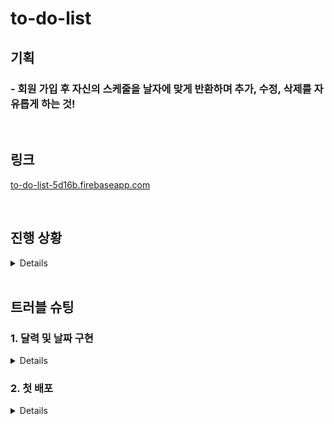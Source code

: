 # to-do-list
<h2>기획</h2>
<h3> - 회원 가입 후 자신의 스케줄을 날자에 맞게 반환하며 추가, 수정, 삭제를 자유롭게 하는 것! </h3>

<br/>

## 링크
<a href="to-do-list-5d16b.firebaseapp.com">to-do-list-5d16b.firebaseapp.com</a>

<br/>

## 진행 상황
<details>
  <ol>
    <h3>(완료)</h3>
    <details>
      <li>로그인 기능 구현 완료</li>
      <li>firebase에 연결 및 todo 저장, 수정, 삭제</li>
      <li>계정별 게시물 보이기</li>
      <li>계정별 데이터 베이스 생성</li>
      <li>해당 날짜에 todo작성 시 날짜 data 저장하여 해당 날짜에만 띄우기 </li>
      <li>완료, 진행중 체크 버튼 구현 및 true, false 데이터 값을 저장 후 get 했을 때도 적용</li>
      <li>input date type에도 날짜 이동하고 게시물 불러 오는 기능 구현</li>
      <li>firebase에 배포</li>
      <li>footer 생성</li>
      <li>업데이트 페이지 생성 및 버전 알림</li>
    </details>
  </ol>
    <ol>
    <h3>(계획)</h3>
    <details>
      <li>와이어 프레임 및 설계 단계 안 한 부분들 작성</li>
      <li>비밀번호 변경 및 찾기, 계정 탈퇴 기능</li>
      <li>모바일에서 접속 시 반응형으로 사용하기 편하게 디자인 변경</li>
      <li>업데이트 내용 데이터베이스 저장할 수 있게 구현 및 불러오기</li>
    </details>
  </ol>
</details>

<br/>

## 트러블 슈팅
<h3>1. 달력 및 날짜 구현</h3>
<details>
<h3>트러블 슈팅 해결</h3>
<ol>
  <li>달력 구현을 어떻게 할 것이가? <a href="https://github.com/alaliyo/to-do-list/blob/main/src/components/ToDoListHeader.js">(해결)</a></li>
  <li>이전 달로 넘어갔을 때 달과 최대 일수변화 시 해당 달이 아닌 다른 날의 딸의 최대 일수를 불러옴.<br/>
  (해결) setDate시 직접 달 부분에 +1 또는 -1을 함</li>

  ```javascript
  const [maxDate, setMaxDate] = useState(new Date(year, month, 0).getDate());
  [date, setDate] = useState(new Date().getDate());
  
  // -
  setMaxDate(new Date(year, month-1, 0).getDate());
  setDate(new Date(year, month-1, 0).getDate());
  // +
  setMaxDate(new Date(year, month + 1, 0).getDate());
  ```

  <li>리모컨으로 날짜를 변경해고 글을 작성 시 데이터에 스케줄 날짜를 넣는데 불필요한 코드들이 많아짐<br/>
    (해결) State로 선어하여 하나의 값이 계속 변경되게 하고 다른 부분에 선언하여 사용하는 것으로 해결</li>
  
  ```javascript
  const [scheduleDate, setScheduleDate] = useState(new Date().toLocaleDateString().replace(/\./g, '').replace(/\s/g, '-'));
  
  const dateDown = () => {
      setDate(e => e - 1);
      setScheduleDate(new Date(year, month-1, date-1).toLocaleDateString().replace(/\./g, '').replace(/\s/g, '-'))
  }

  const dateUp = () => {
      setDate(e => e + 1);
      setScheduleDate(new Date(year, month-1, date+1).toLocaleDateString().replace(/\./g, '').replace(/\s/g, '-'))
  }
  // 데이터 전송 시
  createdDate: scheduleDate,
  ```
  
</ol>
</details>


<h3>2. 첫 배포</h3>
<details>
<h4> - 히스토리를 보면 알 수 있지만 많은 시도가 있었다. 여기서 여러가지 문제가 발생했었다. 그러면서 알게 된점.</h4>
<ol>
<li>github page는 한 index만 지원한다. BrowserRouter로 주소를 2개 이상 만들게 되면 메인 페이지를 제외한 다른 페지이는 404가 뜬다. </li>
<li>BrowserRouter를 배포하게 되면 새로고침 또는 다른 페이지 이동시 404가 뜬다.(해결 코드) firebase.json에 적용</li>

```
    "rewrites": [
      {
        "source": "**",
        "destination": "/index.html"
      }
    ]
```

<li> 배포는 빌드를 한 후 빌드 파일을 올려야 적용이 된다.</li>
</ol>
</details>
